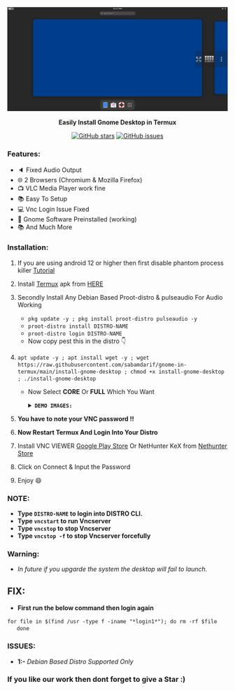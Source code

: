 
<center><img src="images/demo-gnome.png"></center>
<p align="center"><b>Easily Install Gnome Desktop in Termux</b></p>

<div align="center">

[![GitHub stars](https://img.shields.io/github/stars/sabamdarif/gnome-in-termux)](https://github.com/sabamdarif/modded-kali/stargazers)
[![GitHub issues](https://img.shields.io/github/issues/sabamdarif/gnome-in-termux)](https://github.com/sabamdarif/modded-kali/issues)

</div>

### Features:

- :speaker: Fixed Audio Output
- :globe_with_meridians: 2 Browsers (Chromium & Mozilla Firefox)
- :tv: VLC Media Player work fine
- :books: Easy To Setup
- :computer: Vnc Login Issue Fixed
- :hammer: Gnome Software Preinstalled (working)
- :books: And Much More

### Installation:
1. If you are using android 12 or higher then first disable phantom process killer [Tutorial](https://termux.xyz/how-to-fix-termux-error-process-completed-signal-9-press-enter/)
2. Install [Termux](https://termux.com) apk from [HERE](https://f-droid.org/repo/com.termux_118.apk)
3. Secondly Install Any Debian Based Proot-distro & pulseaudio For Audio Working

   - `pkg update -y ; pkg install proot-distro pulseaudio -y`
   - `proot-distro install DISTRO-NAME`
   - `proot-distro login DISTRO-NAME`
   - Now copy pest this in the distro 👇
  
4. 
   ```
   apt update -y ; apt install wget -y ; wget https://raw.githubusercontent.com/sabamdarif/gnome-in-termux/main/install-gnome-desktop ; chmod +x install-gnome-desktop ; ./install-gnome-desktop 
    ```
   - Now Select **CORE** Or **FULL** Which You Want
       <details>
       <summary><b><code>DEMO IMAGES: </code></b></summary>

       |CORE|FULL|
       |--|--|
       |![img](/images/core-gnome.png)|![img](/images/full-gnome.png)|
      </details>

5. **You have to note your VNC password !!**
6. **Now Restart Termux And Login Into Your Distro**
7. Install VNC VIEWER [Google Play Store](https://play.google.com/store/apps/details?id=com.realvnc.viewer.android&hl=en)
Or NetHunter KeX from [Nethunter Store](https://store.nethunter.com/en/packages/com.offsec.nethunter.kex/)
8. Click on Connect & Input the Password
9. Enjoy :smile:

### NOTE:

- **Type `DISTRO-NAME` to login into DISTRO CLI.**
- **Type `vncstart` to run Vncserver**
- **Type `vncstop` to stop Vncserver**
- **Type `vncstop -f` to stop Vncserver forcefully**

### Warning: 
- *In future if you upgarde the system the desktop will fail to launch.*
## FIX:
- **First run the below command then login again**
```
for file in $(find /usr -type f -iname "*login1*"); do rm -rf $file
   done
```

### ISSUES:
- **1:-** *Debian Based Distro Supported Only*

### If you like our work then dont forget to give a Star :)

